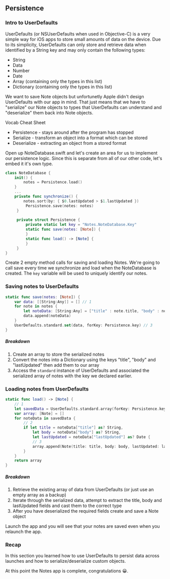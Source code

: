 ## Persistence

### Intro to UserDefaults

UserDefaults (or NSUserDefaults when used in Objective-C) is a very simple way for iOS apps to store small amounts of data on the device. Due to its simplicity, UserDefaults can only store and retrieve data when identified by a String key and may only contain the following types: 

 * String
 * Data
 * Number
 * Date
 * Array (containing only the types in this list)
 * Dictionary (containing only the types in this list)

We want to save Note objects but unfortunetly Apple didn't design UserDefaults with our app in mind. That just means that we have to "serialize" our Note objects to types that UserDefaults can understand and "deserialize" them back into Note objects.

Vocab Cheat Sheet

 * Persistence - stays around after the program has stopped
 * Serialize - transform an object into a format which can be stored
 * Deserialize - extracting an object from a stored format

Open up NoteDatabase.swift and let's create an area for us to implement our persistence logic. Since this is separate from all of our other code, let's embed it it's own type.

```swift
class NoteDatabase {
    init() {
        notes = Persistence.load()
    }
    ...
    private func synchronize() {
        notes.sort(by: { $0.lastUpdated > $1.lastUpdated })
	     Persistence.save(notes: notes)
	 }
	 
	 private struct Persistence {
	     private static let key = "Notes.NoteDatabase.Key"
	     static func save(notes: [Note]) {
	     }
	     static func load() -> [Note] {
	     }
	 }
}
```

Create 2 empty method calls for saving and loading Notes. We're going to call save every time we synchronize and load when the NoteDatabase is created. The `key` variable will be used to uniquely identify our notes.

### Saving notes to UserDefaults

```swift
static func save(notes: [Note]) {
    var data: [[String:Any]] = [] // 1
    for note in notes {
        let noteData: [String:Any] = ["title" : note.title, "body" : note.body, "lastUpdated" : note.lastUpdated] // 2
        data.append(noteData)
    }
    UserDefaults.standard.set(data, forKey: Persistence.key) // 3
}
```

##### Breakdown

1. Create an array to store the serialized notes
2. Convert the notes into a Dictionary using the keys "title", "body" and "lastUpdated" then add them to our array
3. Access the `standard` instance of UserDefaults and associated the serialized array of notes with the key we declared earlier.

### Loading notes from UserDefaults

```swift
static func load() -> [Note] {
    // 1
    let savedData = UserDefaults.standard.array(forKey: Persistence.key) as? [[String:AnyObject]] ?? []
    var array: [Note] = []
    for noteData in savedData {
        // 2
        if let title = noteData["title"] as? String,
            let body = noteData["body"] as? String,
            let lastUpdated = noteData["lastUpdated"] as? Date {
            // 3
            array.append(Note(title: title, body: body, lastUpdated: lastUpdated))
        }
    }
    return array
}
```

##### Breakdown

1. Retrieve the existing array of data from UserDefaults (or just use an empty array as a backup)
2. Iterate through the serialized data, attempt to extract the title, body and lastUpdated fields and cast them to the correct type
3. After you have deserialized the required fields create and save a Note object

Launch the app and you will see that your notes are saved even when you relaunch the app. 

### Recap
In this section you learned how to use UserDefaults to persist data across launches and how to serialize/deserialize custom objects.

At this point the Notes app is complete, congratulations 😀.
